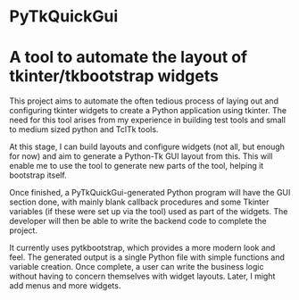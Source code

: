 # PyTkQuickGui
# A tool to automate the layout of tkinter/tkbootstrap widgets

This project aims to automate the often tedious process of laying out and configuring tkinter widgets to create a Python application using tkinter. The need for this tool arises from my experience in building test tools and small to medium sized python and TclTk tools.

At this stage, I can build layouts and configure widgets (not all, but enough for now) and aim to generate a Python-Tk GUI layout from this. This will enable me to use the tool to generate new parts of the tool, helping it bootstrap itself.

Once finished, a PyTkQuickGui-generated Python program will have the GUI section done, with mainly blank callback procedures and some Tkinter variables (if these were set up via the tool) used as part of the widgets. The developer will then be able to write the backend code to complete the project.

It currently uses pytkbootstrap, which provides a more modern look and feel. The generated output is a single Python file with simple functions and variable creation. Once complete, a user can write the business logic without having to concern themselves with widget layouts. Later, I might add menus and more widgets.
